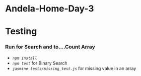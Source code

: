 # Andela-Home-Day-3
<h1>Testing</h1>
<h3>Run for Search and to....Count Array</h3>
<ul>
	<li><i><code>npm install</code></i></li>
	<li><i><code>npm test</code></i> for Binary Search</li>
	<li><i><code>jasmine tests/missing_test.js</code></i> for missing value in an array</li>
</ul>


